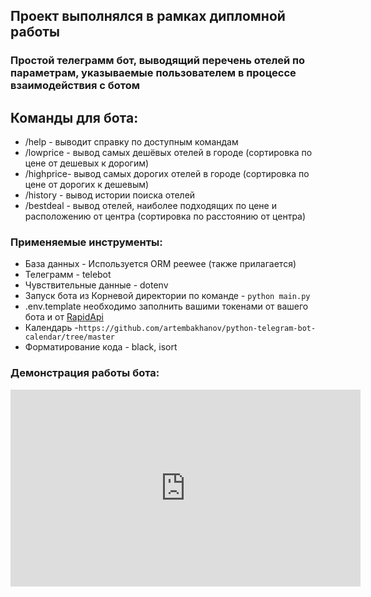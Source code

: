 ## Проект выполнялся в рамках дипломной работы 
### Простой телеграмм бот, выводящий перечень отелей по параметрам, указываемые пользователем в процессе взаимодействия с ботом
## Команды для бота:

- /help - выводит справку по доступным командам
- /lowprice - вывод самых дешёвых отелей в городе (сортировка по цене от дешевых к дорогим)
- /highprice- вывод самых дорогих отелей в городе (сортировка по цене от дорогих к дешевым)
- /history - вывод истории поиска отелей
- /bestdeal - вывод отелей, наиболее подходящих по цене и расположению от центра (сортировка по расстоянию от центра)

### Применяемые инструменты:
* База данных - Используется ORM peewee (также прилагается)
* Телеграмм - telebot
* Чувствительные данные - dotenv
* Запуск бота из Корневой директории по команде - `python main.py`
* .env.template необходимо заполнить вашими токенами от вашего бота и от [RapidApi](https://rapidapi.com/ru/apidojo/api/hotels4/)
* Календарь -`https://github.com/artembakhanov/python-telegram-bot-calendar/tree/master`
* Форматирование кода - black, isort
### Демонстрация работы бота:

<iframe width="560" height="315" src="https://www.youtube.com/embed/VI7by1Fgn3g" frameborder="0" allowfullscreen></iframe>

